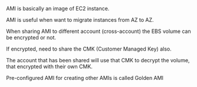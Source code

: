 AMI is basically an image of EC2 instance.

AMI is useful when want to migrate instances from AZ to AZ.

When sharing AMI to different account (cross-account) the EBS volume can be encrypted or not.

If encrypted, need to share the CMK (Customer Managed Key) also.

The account that has been shared will use that CMK to decrypt the volume, that encrypted with their own CMK.

Pre-configured AMI for creating other AMIs is called Golden AMI